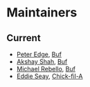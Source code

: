 Maintainers
===========

## Current
* [Peter Edge](https://github.com/bufdev), [Buf](https://buf.build)
* [Akshay Shah](https://github.com/akshayjshah), [Buf](https://buf.build)
* [Michael Rebello](https://github.com/rebello95), [Buf](https://buf.build)
* [Eddie Seay](https://github.com/eseay), [Chick-fil-A](https://www.chick-fil-a.com/)
